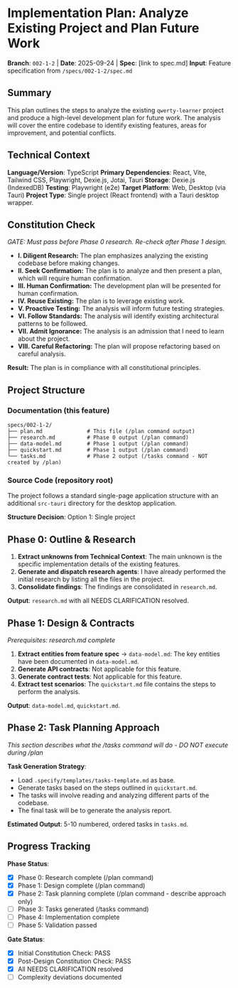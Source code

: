 # Implementation Plan: Analyze Existing Project and Plan Future Work

**Branch**: `002-1-2` | **Date**: 2025-09-24 | **Spec**: [link to spec.md]
**Input**: Feature specification from `/specs/002-1-2/spec.md`

## Summary

This plan outlines the steps to analyze the existing `qwerty-learner` project and produce a high-level development plan for future work. The analysis will cover the entire codebase to identify existing features, areas for improvement, and potential conflicts.

## Technical Context

**Language/Version**: TypeScript
**Primary Dependencies**: React, Vite, Tailwind CSS, Playwright, Dexie.js, Jotai, Tauri
**Storage**: Dexie.js (IndexedDB)
**Testing**: Playwright (e2e)
**Target Platform**: Web, Desktop (via Tauri)
**Project Type**: Single project (React frontend) with a Tauri desktop wrapper.

## Constitution Check

*GATE: Must pass before Phase 0 research. Re-check after Phase 1 design.*

- **I. Diligent Research:** The plan emphasizes analyzing the existing codebase before making changes.
- **II. Seek Confirmation:** The plan is to analyze and then present a plan, which will require human confirmation.
- **III. Human Confirmation:** The development plan will be presented for human confirmation.
- **IV. Reuse Existing:** The plan is to leverage existing work.
- **V. Proactive Testing:** The analysis will inform future testing strategies.
- **VI. Follow Standards:** The analysis will identify existing architectural patterns to be followed.
- **VII. Admit Ignorance:** The analysis is an admission that I need to learn about the project.
- **VIII. Careful Refactoring:** The plan will propose refactoring based on careful analysis.

**Result:** The plan is in compliance with all constitutional principles.

## Project Structure

### Documentation (this feature)
```
specs/002-1-2/
├── plan.md              # This file (/plan command output)
├── research.md          # Phase 0 output (/plan command)
├── data-model.md        # Phase 1 output (/plan command)
├── quickstart.md        # Phase 1 output (/plan command)
└── tasks.md             # Phase 2 output (/tasks command - NOT created by /plan)
```

### Source Code (repository root)

The project follows a standard single-page application structure with an additional `src-tauri` directory for the desktop application.

**Structure Decision**: Option 1: Single project

## Phase 0: Outline & Research

1.  **Extract unknowns from Technical Context**: The main unknown is the specific implementation details of the existing features.
2.  **Generate and dispatch research agents**: I have already performed the initial research by listing all the files in the project.
3.  **Consolidate findings**: The findings are consolidated in `research.md`.

**Output**: `research.md` with all NEEDS CLARIFICATION resolved.

## Phase 1: Design & Contracts

*Prerequisites: research.md complete*

1.  **Extract entities from feature spec** → `data-model.md`: The key entities have been documented in `data-model.md`.
2.  **Generate API contracts**: Not applicable for this feature.
3.  **Generate contract tests**: Not applicable for this feature.
4.  **Extract test scenarios**: The `quickstart.md` file contains the steps to perform the analysis.

**Output**: `data-model.md`, `quickstart.md`.

## Phase 2: Task Planning Approach

*This section describes what the /tasks command will do - DO NOT execute during /plan*

**Task Generation Strategy**:

- Load `.specify/templates/tasks-template.md` as base.
- Generate tasks based on the steps outlined in `quickstart.md`.
- The tasks will involve reading and analyzing different parts of the codebase.
- The final task will be to generate the analysis report.

**Estimated Output**: 5-10 numbered, ordered tasks in `tasks.md`.

## Progress Tracking

**Phase Status**:
- [X] Phase 0: Research complete (/plan command)
- [X] Phase 1: Design complete (/plan command)
- [X] Phase 2: Task planning complete (/plan command - describe approach only)
- [ ] Phase 3: Tasks generated (/tasks command)
- [ ] Phase 4: Implementation complete
- [ ] Phase 5: Validation passed

**Gate Status**:
- [X] Initial Constitution Check: PASS
- [X] Post-Design Constitution Check: PASS
- [X] All NEEDS CLARIFICATION resolved
- [ ] Complexity deviations documented